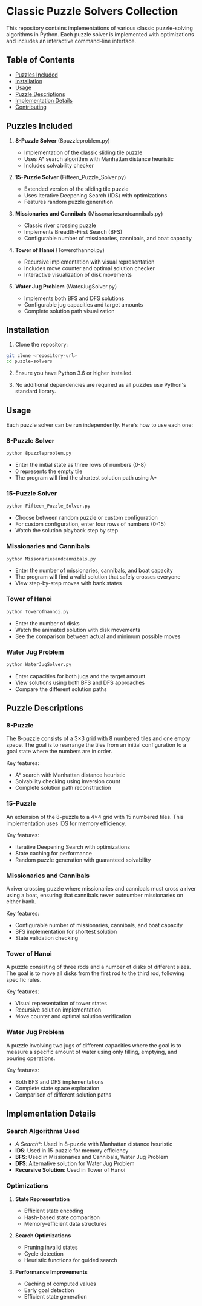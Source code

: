 # Classic Puzzle Solvers Collection

This repository contains implementations of various classic puzzle-solving algorithms in Python. Each puzzle solver is implemented with optimizations and includes an interactive command-line interface.

## Table of Contents
- [Puzzles Included](#puzzles-included)
- [Installation](#installation)
- [Usage](#usage)
- [Puzzle Descriptions](#puzzle-descriptions)
- [Implementation Details](#implementation-details)
- [Contributing](#contributing)

## Puzzles Included

1. **8-Puzzle Solver** (8puzzleproblem.py)
   - Implementation of the classic sliding tile puzzle
   - Uses A* search algorithm with Manhattan distance heuristic
   - Includes solvability checker

2. **15-Puzzle Solver** (Fifteen_Puzzle_Solver.py)
   - Extended version of the sliding tile puzzle
   - Uses Iterative Deepening Search (IDS) with optimizations
   - Features random puzzle generation

3. **Missionaries and Cannibals** (Missonariesandcannibals.py)
   - Classic river crossing puzzle
   - Implements Breadth-First Search (BFS)
   - Configurable number of missionaries, cannibals, and boat capacity

4. **Tower of Hanoi** (Towerofhannoi.py)
   - Recursive implementation with visual representation
   - Includes move counter and optimal solution checker
   - Interactive visualization of disk movements

5. **Water Jug Problem** (WaterJugSolver.py)
   - Implements both BFS and DFS solutions
   - Configurable jug capacities and target amounts
   - Complete solution path visualization

## Installation

1. Clone the repository:
```bash
git clone <repository-url>
cd puzzle-solvers
```

2. Ensure you have Python 3.6 or higher installed.

3. No additional dependencies are required as all puzzles use Python's standard library.

## Usage

Each puzzle solver can be run independently. Here's how to use each one:

### 8-Puzzle Solver
```bash
python 8puzzleproblem.py
```
- Enter the initial state as three rows of numbers (0-8)
- 0 represents the empty tile
- The program will find the shortest solution path using A*

### 15-Puzzle Solver
```bash
python Fifteen_Puzzle_Solver.py
```
- Choose between random puzzle or custom configuration
- For custom configuration, enter four rows of numbers (0-15)
- Watch the solution playback step by step

### Missionaries and Cannibals
```bash
python Missonariesandcannibals.py
```
- Enter the number of missionaries, cannibals, and boat capacity
- The program will find a valid solution that safely crosses everyone
- View step-by-step moves with bank states

### Tower of Hanoi
```bash
python Towerofhannoi.py
```
- Enter the number of disks
- Watch the animated solution with disk movements
- See the comparison between actual and minimum possible moves

### Water Jug Problem
```bash
python WaterJugSolver.py
```
- Enter capacities for both jugs and the target amount
- View solutions using both BFS and DFS approaches
- Compare the different solution paths

## Puzzle Descriptions

### 8-Puzzle
The 8-puzzle consists of a 3×3 grid with 8 numbered tiles and one empty space. The goal is to rearrange the tiles from an initial configuration to a goal state where the numbers are in order.

Key features:
- A* search with Manhattan distance heuristic
- Solvability checking using inversion count
- Complete solution path reconstruction

### 15-Puzzle
An extension of the 8-puzzle to a 4×4 grid with 15 numbered tiles. This implementation uses IDS for memory efficiency.

Key features:
- Iterative Deepening Search with optimizations
- State caching for performance
- Random puzzle generation with guaranteed solvability

### Missionaries and Cannibals
A river crossing puzzle where missionaries and cannibals must cross a river using a boat, ensuring that cannibals never outnumber missionaries on either bank.

Key features:
- Configurable number of missionaries, cannibals, and boat capacity
- BFS implementation for shortest solution
- State validation checking

### Tower of Hanoi
A puzzle consisting of three rods and a number of disks of different sizes. The goal is to move all disks from the first rod to the third rod, following specific rules.

Key features:
- Visual representation of tower states
- Recursive solution implementation
- Move counter and optimal solution verification

### Water Jug Problem
A puzzle involving two jugs of different capacities where the goal is to measure a specific amount of water using only filling, emptying, and pouring operations.

Key features:
- Both BFS and DFS implementations
- Complete state space exploration
- Comparison of different solution paths

## Implementation Details

### Search Algorithms Used
- **A* Search**: Used in 8-puzzle with Manhattan distance heuristic
- **IDS**: Used in 15-puzzle for memory efficiency
- **BFS**: Used in Missionaries and Cannibals, Water Jug Problem
- **DFS**: Alternative solution for Water Jug Problem
- **Recursive Solution**: Used in Tower of Hanoi

### Optimizations
1. **State Representation**
   - Efficient state encoding
   - Hash-based state comparison
   - Memory-efficient data structures

2. **Search Optimizations**
   - Pruning invalid states
   - Cycle detection
   - Heuristic functions for guided search

3. **Performance Improvements**
   - Caching of computed values
   - Early goal detection
   - Efficient state generation


